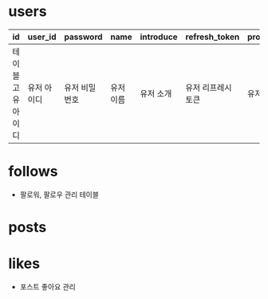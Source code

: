 # users

<table>
  <thead>
    <tr>
      <th>id</th>
      <th>user_id</th>
      <th>password</th>
      <th>name</th>
      <th>introduce</th>
      <th>refresh_token</th>
      <th>profile_image</th>
      <th>background_image</th>
      <th>created_at</th>
      <th>deleted_at</th>
    </tr>
  </thead>
  <tbody>
    <tr>
      <td>테이블 고유 아이디</td>
      <td>유저 아이디</td>
      <td>유저 비밀번호</td>
      <td>유저 이름</td>
      <td>유저 소개</td>
      <td>유저 리프레시 토큰</td>
      <td>유저 이미지</td>
      <td>유저 배경 이미지</td>
      <td>생성 시간</td>
      <td>제거 시간</td>
    </tr>
  </tbody>
</table>

# follows

- 팔로워, 팔로우 관리 테이블

# posts

# likes

- 포스트 좋아요 관리
